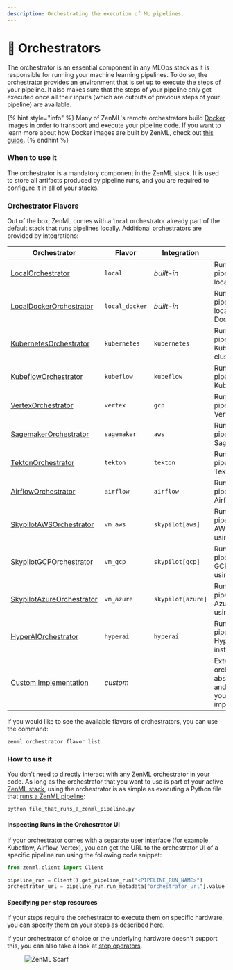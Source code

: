 ```yaml
---
description: Orchestrating the execution of ML pipelines.
---
```


# 🔋 Orchestrators

The orchestrator is an essential component in any MLOps stack as it is responsible for running your machine learning pipelines. To do so, the orchestrator provides an environment that is set up to execute the steps of your pipeline. It also makes sure that the steps of your pipeline only get executed once all their inputs (which are outputs of previous steps of your pipeline) are available.

{% hint style="info" %}
Many of ZenML's remote orchestrators build [Docker](https://www.docker.com/) images in order to transport and execute your pipeline code. If you want to learn more about how Docker images are built by ZenML, check out [this guide](../../how-to/handle-requirements-and-docker-settings/containerize-your-pipeline.md).
{% endhint %}

### When to use it

The orchestrator is a mandatory component in the ZenML stack. It is used to store all artifacts produced by pipeline runs, and you are required to configure it in all of your stacks.

### Orchestrator Flavors

Out of the box, ZenML comes with a `local` orchestrator already part of the default stack that runs pipelines locally. Additional orchestrators are provided by integrations:

| Orchestrator                                | Flavor         | Integration       | Notes                                                                   |
| ------------------------------------------- | -------------- | ----------------- | ----------------------------------------------------------------------- |
| [LocalOrchestrator](local.md)               | `local`        | _built-in_        | Runs your pipelines locally.                                            |
| [LocalDockerOrchestrator](local-docker.md)  | `local_docker` | _built-in_        | Runs your pipelines locally using Docker.                               |
| [KubernetesOrchestrator](kubernetes.md)     | `kubernetes`   | `kubernetes`      | Runs your pipelines in Kubernetes clusters.                             |
| [KubeflowOrchestrator](kubeflow.md)         | `kubeflow`     | `kubeflow`        | Runs your pipelines using Kubeflow.                                     |
| [VertexOrchestrator](vertex.md)             | `vertex`       | `gcp`             | Runs your pipelines in Vertex AI.                                       |
| [SagemakerOrchestrator](sagemaker.md)       | `sagemaker`    | `aws`             | Runs your pipelines in Sagemaker.                                       |
| [TektonOrchestrator](tekton.md)             | `tekton`       | `tekton`          | Runs your pipelines using Tekton.                                       |
| [AirflowOrchestrator](airflow.md)           | `airflow`      | `airflow`         | Runs your pipelines using Airflow.                                      |
| [SkypilotAWSOrchestrator](skypilot-vm.md)   | `vm_aws`       | `skypilot[aws]`   | Runs your pipelines in AWS VMs using SkyPilot                           |
| [SkypilotGCPOrchestrator](skypilot-vm.md)   | `vm_gcp`       | `skypilot[gcp]`   | Runs your pipelines in GCP VMs using SkyPilot                           |
| [SkypilotAzureOrchestrator](skypilot-vm.md) | `vm_azure`     | `skypilot[azure]` | Runs your pipelines in Azure VMs using SkyPilot                         |
| [HyperAIOrchestrator](hyperai.md)           | `hyperai`      | `hyperai`         | Runs your pipeline in HyperAI.ai instances.                             |
| [Custom Implementation](custom.md)          | _custom_       |                   | Extend the orchestrator abstraction and provide your own implementation |

If you would like to see the available flavors of orchestrators, you can use the command:

```shell
zenml orchestrator flavor list
```

### How to use it

You don't need to directly interact with any ZenML orchestrator in your code. As long as the orchestrator that you want to use is part of your active [ZenML stack](../../user-guide/production-guide/understand-stacks.md), using the orchestrator is as simple as executing a Python file that [runs a ZenML pipeline](../../user-guide/starter-guide/starter-guide.md):

```shell
python file_that_runs_a_zenml_pipeline.py
```

#### Inspecting Runs in the Orchestrator UI

If your orchestrator comes with a separate user interface (for example Kubeflow, Airflow, Vertex), you can get the URL to the orchestrator UI of a specific pipeline run using the following code snippet:

```python
from zenml.client import Client

pipeline_run = Client().get_pipeline_run("<PIPELINE_RUN_NAME>")
orchestrator_url = pipeline_run.run_metadata["orchestrator_url"].value
```

#### Specifying per-step resources

If your steps require the orchestrator to execute them on specific hardware, you can specify them on your steps as described [here](../../how-to/use-configuration-files/runtime-configuration.md).

If your orchestrator of choice or the underlying hardware doesn't support this, you can also take a look at [step operators](../step-operators/).

<figure><img src="https://static.scarf.sh/a.png?x-pxid=f0b4f458-0a54-4fcd-aa95-d5ee424815bc" alt="ZenML Scarf"><figcaption></figcaption></figure>
